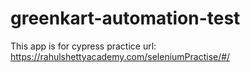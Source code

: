 # greenkart-automation-test
This app is for cypress practice 
url: https://rahulshettyacademy.com/seleniumPractise/#/
